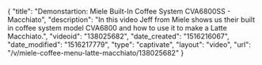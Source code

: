 {
    "title": "Demonstartion: Miele  Built-In Coffee System CVA6800SS - Macchiato",
    "description": "In this video Jeff from Miele shows us their built in coffee system model CVA6800 and how to use it to make a Latte Macchiato.",
    "videoid": "138025682",
    "date_created": "1516216067",
    "date_modified": "1516217779",
    "type": "captivate",
    "layout": "video",
    "url": "\/v\/miele-coffee-menu-latte-macchiato\/138025682"
}